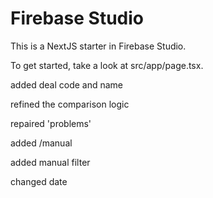 # Firebase Studio

This is a NextJS starter in Firebase Studio.

To get started, take a look at src/app/page.tsx.

added deal code and name

refined the comparison logic

repaired 'problems'

added /manual

added manual filter

changed date
